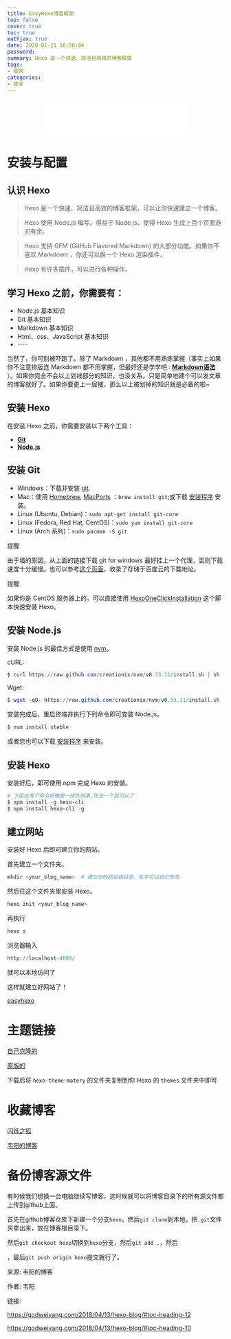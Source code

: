 ```yaml
---
title: EasyHexo博客框架
top: false
cover: true
toc: true
mathjax: true
date: 2020-01-21 16:58:04
password:
summary: Hexo 是一个快速、简洁且高效的博客框架
tags: 
- 框架
categories:
- 效率
---
```




<div  align = "center"><iframe frameborder="no" border="0" marginwidth="0" marginheight="0" width=330 height=86 src="//music.163.com/outchain/player?type=2&id=864622002&auto=1&height=66"></iframe></div>

# 安装与配置

## 认识 Hexo

> Hexo 是一个快速、简洁且高效的博客框架，可以让你快速建立一个博客。

> Hexo 使用 Node.js 编写。得益于 Node.js，使得 Hexo 生成上百个页面游刃有余。

> Hexo 支持 GFM (GitHub Flavored Markdown) 的大部分功能。如果你不喜欢 Markdown ，你还可以换一个 Hexo 渲染插件。

> Hexo 有许多插件，可以进行各种操作。

## 学习 Hexo 之前，你需要有：

- Node.js 基本知识
- Git 基本知识
- Markdown 基本知识
- Html、css、JavaScript 基本知识
- ······

当然了，你可别被吓跑了。除了 Markdown ，其他都不用熟练掌握（事实上如果你不注意排版连 Markdown 都不用掌握，但最好还是学学吧 : **[Markdown语法 ](https://thirtyzhang.github.io/2020/01/21/markdown-yu-fa/)**）。如果你完全不会以上划线部分的知识，也没关系。只是简单地建个可以发文章的博客就好了。如果你要更上一层楼，那么以上被划掉的知识就是必备的啦~

## 安装 Hexo

在安装 Hexo 之前，你需要安装以下两个工具：

- **[Git](https://git-scm.com/)**
- **[Node.js](https://nodejs.org/)**

## 安装 Git

- Windows：下载并安装 [git](https://git-scm.com/download/win).
- Mac：使用 [Homebrew](http://mxcl.github.com/homebrew/), [MacPorts](http://www.macports.org/) ：`brew install git`;或下载 [安装程序](http://sourceforge.net/projects/git-osx-installer/) 安装。
- Linux (Ubuntu, Debian)：`sudo apt-get install git-core`
- Linux (Fedora, Red Hat, CentOS)：`sudo yum install git-core`
- Linux (Arch 系列)：`sudo pacman -S git`

提醒

由于墙的原因，从上面的链接下载 git for windows 最好挂上一个代理，否则下载速度十分缓慢。也可以参考[这个页面](https://github.com/waylau/git-for-win)，收录了存储于百度云的下载地址。

提醒

如果你是 CentOS 服务器上的，可以直接使用 [HexoOneClickInstallation](https://github.com/PasserByJia/HexoOneClickInstallation) 这个脚本快速安装 Hexo。

## 安装 Node.js

安装 Node.js 的最佳方式是使用 [nvm](https://github.com/creationix/nvm)。

cURL:

```powershell
$ curl https://raw.github.com/creationix/nvm/v0.33.11/install.sh | sh
```

Wget:

```powershell
$ wget -qO- https://raw.github.com/creationix/nvm/v0.33.11/install.sh | sh
```

安装完成后，重启终端并执行下列命令即可安装 Node.js。

```powershell
$ nvm install stable
```

或者您也可以下载 [安装程序](http://nodejs.org/) 来安装。

## 安装 Hexo

安装好后，即可使用 npm 完成 Hexo 的安装。

```powershell
# 下面这两个命令好像是一样的效果,任选一个就可以了
$ npm install -g hexo-cli
$ npm install hexo-cli -g
```
## 建立网站

安装好 Hexo 后即可建立你的网站。

首先建立一个文件夹。

```powershell
mkdir <your_blog_name>  # 建立你的网站根目录，名字可以自己修改
```

然后往这个文件夹里安装 Hexo。

```powershell
hexo init <your_blog_name>
```

再执行

```powershell
hexo s
```

浏览器输入

```powershell
http://localhost:4000/
```

就可以本地访问了

这样就建立好网站了！

[easyhexo](https://easyhexo.com/1-Hexo-install-and-config/1-3-config-hexo.html#%E9%85%8D%E7%BD%AE-hexo-2)



# 主题链接

[自己克隆的](https://github.com/ThirtyZhang/hexo-theme-matery)

[原版的](https://github.com/blinkfox/hexo-theme-matery )

下载后将 `hexo-theme-matery` 的文件夹复制到你 Hexo 的 `themes` 文件夹中即可

# 收藏博客

[闪烁之狐](https://blinkfox.github.io/)

[韦阳的博客](https://godweiyang.com/)

# 备份博客源文件

有时候我们想换一台电脑继续写博客，这时候就可以将博客目录下的所有源文件都上传到github上面。

首先在github博客仓库下新建一个分支`hexo`，然后`git clone`到本地，把`.git`文件夹拿出来，放在博客根目录下。

然后`git checkout hexo`切换到`hexo`分支，然后`git add .`，然后

，最后`git push origin hexo`提交就行了。

来源: 韦阳的博客

作者: 韦阳

链接: 

https://godweiyang.com/2018/04/13/hexo-blog/#toc-heading-12

<https://godweiyang.com/2018/04/13/hexo-blog/#toc-heading-10> 